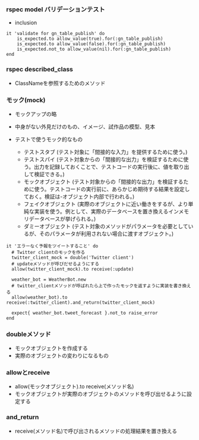 ### rspec model バリデーションテスト
- inclusion
```
it 'validate for gn_table_publish' do
    is_expected.to allow_value(true).for(:gn_table_publish)
    is_expected.to allow_value(false).for(:gn_table_publish)
    is_expected.not_to allow_value(nil).for(:gn_table_publish)
end
```
### rspec described_class
- ClassNameを参照するためのメソッド


### モック(mock)
- モックアップの略
- 中身がない外見だけのもの、イメージ、試作品の模型、見本

- テストで使うモック的なもの
	- テストスタブ (テスト対象に「間接的な入力」を提供するために使う。)
	- テストスパイ (テスト対象からの「間接的な出力」を検証するために使う。出力を記録しておくことで、テストコードの実行後に、値を取り出して検証できる。)
	- モックオブジェクト (テスト対象からの「間接的な出力」を検証するために使う。テストコードの実行前に、あらかじめ期待する結果を設定しておく。検証は-オブジェクト内部で行われる。)
	- フェイクオブジェクト (実際のオブジェクトに近い働きをするが、より単純な実装を使う。例として、実際のデータベースを置き換えるインメモリデータベースが挙げられる。)
	- ダミーオブジェクト (テスト対象のメソッドがパラメータを必要としているが、そのパラメータが利用されない場合に渡すオブジェクト。)

```
it 'エラーなく予報をツイートすること' do
  # Twitter clientのモックを作る
  twitter_client_mock = double('Twitter client')
  # updateメソッドが呼びだせるようにする
  allow(twitter_client_mock).to receive(:update)

  weather_bot = WeatherBot.new
  # twitter_clientメソッドが呼ばれたら上で作ったモックを返すように実装を書き換える
  allow(weather_bot).to receive(:twitter_client).and_return(twitter_client_mock)

  expect{ weather_bot.tweet_forecast }.not_to raise_error
end
```
### doubleメソッド
- モックオブジェクトを作成する
- 実際のオブジェクトの変わりになるもの

### allowとreceive
- allow(モックオブジェクト).to receive(メソッド名)
- モックオブジェクトが実際のオブジェクトのメソッドを呼び出せるように設定する

### and_return
- receive(メソッド名)で呼び出されるメソッドの処理結果を置き換える
